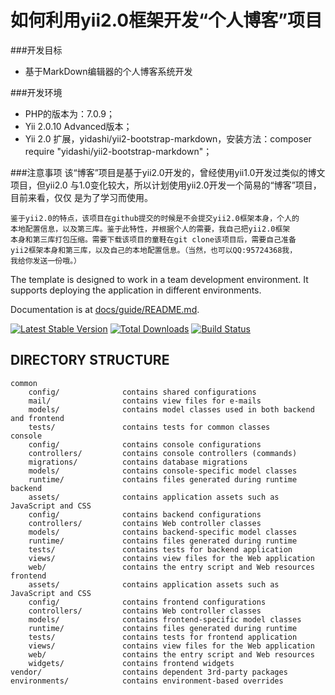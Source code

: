 如何利用yii2.0框架开发“个人博客”项目
===============================

###开发目标
* 基于MarkDown编辑器的个人博客系统开发

###开发环境
* PHP的版本为：7.0.9；
* Yii 2.0.10 Advanced版本；
* Yii 2.0 扩展，yidashi/yii2-bootstrap-markdown，安装方法：composer require "yidashi/yii2-bootstrap-markdown"；

###注意事项
	该“博客”项目是基于yii2.0开发的，曾经使用yii1.0开发过类似的博文项目，但yii2.0
	与1.0变化较大，所以计划使用yii2.0开发一个简易的“博客”项目，目前来看，仅仅
	是为了学习而使用。

	鉴于yii2.0的特点，该项目在github提交的时候是不会提交yii2.0框架本身，个人的
	本地配置信息，以及第三库。鉴于此特性，并根据个人的需要，我自己把yii2.0框架
	本身和第三库打包压缩。需要下载该项目的童鞋在git clone该项目后，需要自己准备
	yii2框架本身和第三库，以及自己的本地配置信息。（当然，也可以QQ:95724368我，
	我给你发送一份哦。）

The template is designed to work in a team development environment. It supports
deploying the application in different environments.

Documentation is at [docs/guide/README.md](docs/guide/README.md).

[![Latest Stable Version](https://poser.pugx.org/yiisoft/yii2-app-advanced/v/stable.png)](https://packagist.org/packages/yiisoft/yii2-app-advanced)
[![Total Downloads](https://poser.pugx.org/yiisoft/yii2-app-advanced/downloads.png)](https://packagist.org/packages/yiisoft/yii2-app-advanced)
[![Build Status](https://travis-ci.org/yiisoft/yii2-app-advanced.svg?branch=master)](https://travis-ci.org/yiisoft/yii2-app-advanced)

DIRECTORY STRUCTURE
-------------------

```
common
    config/              contains shared configurations
    mail/                contains view files for e-mails
    models/              contains model classes used in both backend and frontend
    tests/               contains tests for common classes    
console
    config/              contains console configurations
    controllers/         contains console controllers (commands)
    migrations/          contains database migrations
    models/              contains console-specific model classes
    runtime/             contains files generated during runtime
backend
    assets/              contains application assets such as JavaScript and CSS
    config/              contains backend configurations
    controllers/         contains Web controller classes
    models/              contains backend-specific model classes
    runtime/             contains files generated during runtime
    tests/               contains tests for backend application    
    views/               contains view files for the Web application
    web/                 contains the entry script and Web resources
frontend
    assets/              contains application assets such as JavaScript and CSS
    config/              contains frontend configurations
    controllers/         contains Web controller classes
    models/              contains frontend-specific model classes
    runtime/             contains files generated during runtime
    tests/               contains tests for frontend application
    views/               contains view files for the Web application
    web/                 contains the entry script and Web resources
    widgets/             contains frontend widgets
vendor/                  contains dependent 3rd-party packages
environments/            contains environment-based overrides
```
